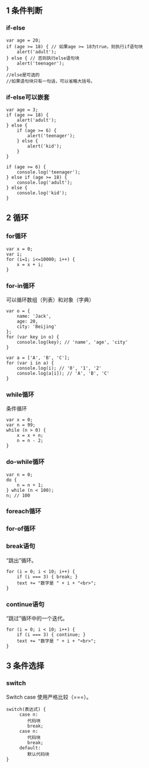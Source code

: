 ## 1 条件判断

### if-else
```
var age = 20;
if (age >= 18) { // 如果age >= 18为true，则执行if语句块
    alert('adult');
} else { // 否则执行else语句块
    alert('teenager');
}
//else是可选的
//如果语句块只有一句话，可以省略大括号。
```

### if-else可以嵌套

```
var age = 3;
if (age >= 18) {
    alert('adult');
} else {
    if (age >= 6) {
        alert('teenager');
    } else {
        alert('kid');
    }
}

if (age >= 6) {
    console.log('teenager');
} else if (age >= 18) {
    console.log('adult');
} else {
    console.log('kid');
}
```

## 2 循环


### for循环

```
var x = 0;
var i;
for (i=1; i<=10000; i++) {
    x = x + i;
}
```

### for-in循环

可以循环数组（列表）和对象（字典）

```
var o = {
    name: 'Jack',
    age: 20,
    city: 'Beijing'
};
for (var key in o) {
    console.log(key); // 'name', 'age', 'city'
}

var a = ['A', 'B', 'C'];
for (var i in a) {
    console.log(i); // '0', '1', '2'
    console.log(a[i]); // 'A', 'B', 'C'
}
```

### while循环

条件循环

```
var x = 0;
var n = 99;
while (n > 0) {
    x = x + n;
    n = n - 2;
}
```

### do-while循环

```
var n = 0;
do {
    n = n + 1;
} while (n < 100);
n; // 100
```

### foreach循环

### for-of循环

### break语句
“跳出”循环。

```
for (i = 0; i < 10; i++) {
    if (i === 3) { break; }
    text += "数字是 " + i + "<br>";
}
```
### continue语句

“跳过”循环中的一个迭代。

```
for (i = 0; i < 10; i++) {
    if (i === 3) { continue; }
    text += "数字是 " + i + "<br>";
} 
```
## 3 条件选择

### switch
Switch case 使用严格比较（===）。
```
switch(表达式) {
     case n:
        代码块
        break;
     case n:
        代码块
        break;
     default:
        默认代码块
} 
```